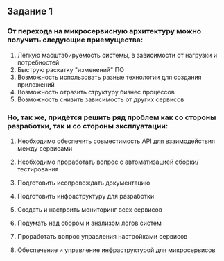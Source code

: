 ## Задание 1  

### От перехода на микросервисную архитектуру можно получить следующие приемущества:  
1. Лёгкую масштабируемость системы, в зависимости от нагрузки и потребностей  
2. Быструю раскатку "изменений" ПО  
3. Возможность использовать разные технологии для создания приложений  
4. Возможность отразить структуру бизнес процессов  
5. Возможность снизить зависимость от других сервисов  

### Но, так же, придётся решить ряд проблем как со стороны разработки, так и со стороны эксплуатации:  
1. Необходимо обеспечить совместимость API для взаимодействия между сервисами  
2. Необходимо проработать вопрос с автоматизацией сборки/тестирования  
3. Подготовить исопровождать документацию  
4. Подготовить инфраструктуру для разработки  

5. Создать и настроить мониторинг всех сервисов  
6. Подумать над сбором и анализом логов систем  
7. Проработать вопрос управления настройками сервисов  
8. Обеспечение и управление инфраструктурой для микросервисов  


